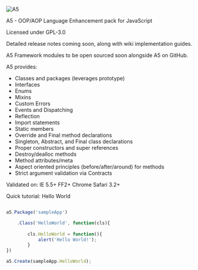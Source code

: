 
![A5](http://testpilot111.com/images/A5_logo_bevel_70.png) 


A5 - OOP/AOP Language Enhancement pack for JavaScript

Licensed under GPL-3.0

Detailed release notes coming soon, along with wiki implementation guides.

A5 Framework modules to be open sourced soon alongside A5 on GitHub. 

A5 provides:

- Classes and packages (leverages prototype)
- Interfaces
- Enums
- Mixins
- Custom Errors
- Events and Dispatching
- Reflection
- Import statements
- Static members
- Override and Final method declarations
- Singleton, Abstract, and Final class declarations
- Proper constructors and super references
- Destroy/dealloc methods
- Method attributes/meta
- Aspect oriented principles (before/after/around) for methods
- Strict argument validation via Contracts


Validated on:
 IE 5.5+
 FF2+
 Chrome
 Safari 3.2+
 
 Quick tutorial: Hello World
 
```javascript

a5.Package('sampleApp')

	.Class('HelloWorld', function(cls){
		
		cls.HelloWorld = function(){
			alert('Hello World!');
		}
})

a5.Create(sampleApp.HelloWorld);
 
```